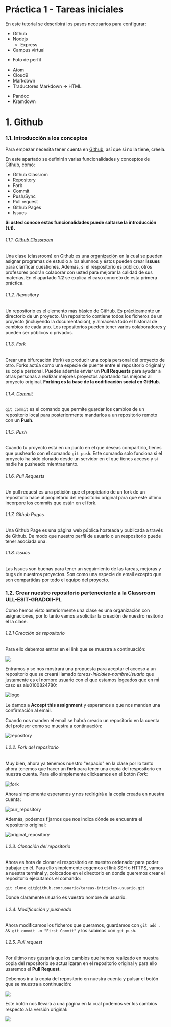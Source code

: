 # __Práctica 1 - Tareas iniciales__

En este tutorial se describirá los pasos necesarios  para configurar:

+  Github
+ Nodejs
  - Express
+ Campus virtual
 - Foto de perfil
+ Atom
+ Cloud9
+ Markdown
+ Traductores Markdown -> HTML
 - Pandoc
 - Kramdown


# 1. Github

### 1.1. Introducción a los conceptos
Para empezar necesita tener cuenta en [Github](https://github.com/), así que si no la tiene, créela.

En este apartado se definirán varias funcionalidades y conceptos de Github, como:
+ Github Classrom
+ Repository
+ Fork
+ Commit
+ Push/Sync
+ Pull request
+ Github Pages
+ Issues

__Si usted conoce estas funcionalidades puede saltarse la introducción (1.1).__

###### 1.1.1. [Github Classroom](https://education.github.com/guide)

Una clase (classroom) en Github es una [organización](https://help.github.com/articles/what-s-the-difference-between-user-and-organization-accounts/) en la cual se pueden asignar programas de estudio  a los alumnos y éstos pueden crear __Issues__ para clarificar cuestiones. Además, si el respositorio es público, otros profesores podrán colaborar con usted para mejorar la calidad de sus materias. En el apartado __1.2__ se explica el caso concreto de esta primera práctica.


###### 1.1.2. Repository

Un repositorio es el elemento más básico de GitHub. Es prácticamente un directorio de un proyecto. Un repositorio contiene todos los ficheros de un proyecto (incluyendo la documentación), y almacena todo el historial de cambios de cada uno. Los repositorios pueden tener varios colaboradores y pueden ser públicos o privados.

###### 1.1.3. [Fork](https://guides.github.com/activities/forking/)

Crear una bifurcación (fork) es producir una copia personal del proyecto de otro. Forks actúa como una especie de puente entre el repositorio original y su copia personal. Puedes además enviar un __Pull Requests__ para ayudar a otras personas a realizar mejores proyectos aportando tus mejoras al proyecto original. __Forking es la base de la codificación social en GitHub.__

###### 1.1.4. [Commit](https://git-scm.com/docs/git-commit)

`git commit` es el comando que permite guardar los cambios de un repositorio local para posteriormente mandarlos a un repositorio remoto con un __Push__.

###### 1.1.5. Push

Cuando tu proyecto está en un punto en el que deseas compartirlo, tienes que pushearlo con el comando `git push`. Este comando solo funciona si el proyecto ha sido clonado desde un servidor en el que tienes acceso y si nadie ha pusheado mientras tanto.

###### 1.1.6. Pull Requests

Un pull request es una petición que el propietario de un fork de un repositorio hace al propietario del repositorio original para que este último incorpore los commits que están en el fork.

###### 1.1.7. Github Pages

Una Github Page es una página web pública hosteada y publicada a través de Github. De modo que nuestro perfil de usuario o un respositorio puede tener asociada una.

###### 1.1.8. Issues

Las Issues son buenas para tener un seguimiento de las tareas, mejoras y bugs de nuestros proyectos. Son como una especie de email excepto que son compartidas por todo el equipo del proyecto.



### 1.2. Crear nuestro repositorio perteneciente a la Classroom ULL-ESIT-GRADOII-PL

Como hemos visto anteriormente una clase es una organización con asignaciones, por lo tanto vamos a solicitar la creación de nuestro resitorio el la clase.

###### 1.2.1 Creación de repositorio

Para ello debemos entrar en el link que se muestra a continuación:


![](./images/PL-1.2-1.jpg)

Entramos y se nos mostrará una propuesta para aceptar el acceso a un repositorio que se creará llamado *tareas-iniciales-nombreUsuario* que justamente es el nombre usuario con el que estamos logeados que en mi caso es alu0100824780:

![logo](./images/PL-1.2-2.jpg)

Le damos a __Accept this assignment__ y esperamos a que nos manden una confirmación al email.

Cuando nos manden el email se habrá creado un repositorio en la cuenta del profesor como se muestra a continuación:

![repository](./images/PL-1.2-3.jpg)


###### 1.2.2. Fork del repositorio

Muy bien, ahora ya tenemos nuestro "espacio" en la clase por lo tanto ahora tenemos que hacer un __fork__ para tener una copia del respositorio en nuestra cuenta. Para ello simplemente clickeamos en el botón *Fork*:

![fork](./images/PL-1.2-4.jpg)


Ahora simplemente esperamos y nos redirigirá a la copia creada en nuestra cuenta:


![our_repository](./images/PL-1.2-5.jpg)

Además, podemos fijarnos que nos indica dónde se encuentra el repositorio original:

![original_repository](./images/PL-1.2-6.jpg)


###### 1.2.3. Clonación del repositorio

Ahora es hora de clonar el respositorio en nuestro ordenador para poder trabajar en él. Para ello simplemente cogemos el link SSH o HTTPS, vamos a nuestra terminal y,  colocados en el directorio en donde queremos crear el repositorio ejecutamos el comando:

`git clone git@github.com:usuario/tareas-iniciales-usuario.git`

Donde claramente usuario es vuestro nombre de usuario.


###### 1.2.4. Modificación y pusheado

Ahora modificamos los ficheros que queramos, guardamos con `git add . && git commit -m "First Commit"` y los subimos con `git push`.


###### 1.2.5. Pull request

Por último nos gustaría que los cambios que hemos realizado en nuestra copia del repositorio se actualizaran en el repositorio original y para ello usaremos el __Pull Request__.

Debemos ir a la copia del repositorio en nuestra  cuenta y pulsar el botón que se muestra a continuación:

![](./images/PL-1.2-7.jpg)

Este botón nos llevará a una página en la cual podemos ver los cambios respecto a la versión original:

![](./images/PL-1.2-9.jpg)
